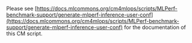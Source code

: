 Please see [https://docs.mlcommons.org/cm4mlops/scripts/MLPerf-benchmark-support/generate-mlperf-inference-user-conf](https://docs.mlcommons.org/cm4mlops/scripts/MLPerf-benchmark-support/generate-mlperf-inference-user-conf) for the documentation of this CM script.
